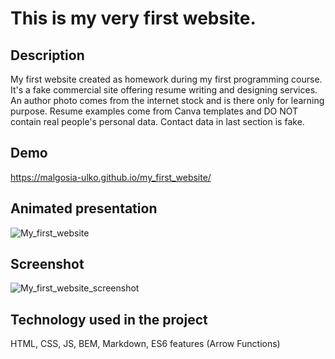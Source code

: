 # This is my very first website.

## Description
My first website created as homework during my first programming course. 
It's a fake commercial site offering resume writing and designing services.
An author photo comes from the internet stock and is there only for learning purpose.
Resume examples come from Canva templates and DO NOT contain real people's personal data.
Contact data in last section is fake.

## Demo
https://malgosia-ulko.github.io/my_first_website/

## Animated presentation
![My_first_website](https://user-images.githubusercontent.com/116841279/201472601-1a8aef32-8336-46a7-b6b0-306ffd0f3977.gif)

## Screenshot
![My_first_website_screenshot](https://user-images.githubusercontent.com/116841279/198588925-67efc229-210f-4d31-9e2f-882fdd237f19.JPG)

## Technology used in the project
HTML, CSS, JS, BEM, Markdown, ES6 features (Arrow Functions)
